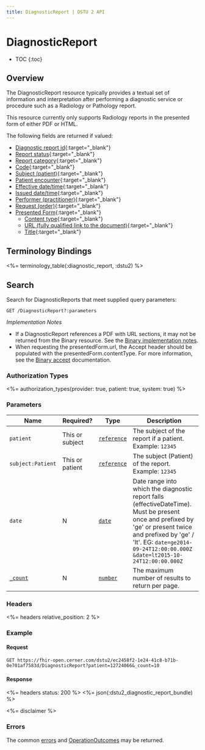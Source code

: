 ```yaml
---
title: DiagnosticReport | DSTU 2 API
---
```


# DiagnosticReport

* TOC
{:toc}

## Overview

The DiagnosticReport resource typically provides a textual set of information and interpretation after performing a
diagnostic service or procedure such as a Radiology or Pathology report.

This resource currently only supports Radiology reports in the presented form of either PDF or HTML.

The following fields are returned if valued:

* [Diagnostic report id](http://hl7.org/fhir/dstu2/resource-definitions.html#Resource.id){:target="_blank"}
* [Report status](http://hl7.org/fhir/DSTU2/diagnosticreport-definitions.html#DiagnosticReport.status){:target="_blank"}
* [Report category](http://hl7.org/fhir/DSTU2/diagnosticreport-definitions.html#DiagnosticReport.category){:target="_blank"}
* [Code](http://hl7.org/fhir/DSTU2/diagnosticreport-definitions.html#DiagnosticReport.code){:target="_blank"}
* [Subject (patient)](http://hl7.org/fhir/DSTU2/diagnosticreport-definitions.html#DiagnosticReport.subject){:target="_blank"}
* [Patient encounter](http://hl7.org/fhir/DSTU2/diagnosticreport-definitions.html#DiagnosticReport.encounter){:target="_blank"}
* [Effective date/time](http://hl7.org/fhir/DSTU2/diagnosticreport-definitions.html#DiagnosticReport.effective_x_){:target="_blank"}
* [Issued date/time](http://hl7.org/fhir/DSTU2/diagnosticreport-definitions.html#DiagnosticReport.issued){:target="_blank"}
* [Performer (practitioner)](http://hl7.org/fhir/DSTU2/diagnosticreport-definitions.html#DiagnosticReport.performer){:target="_blank"}
* [Request (order)](http://hl7.org/fhir/DSTU2/diagnosticreport-definitions.html#DiagnosticReport.request){:target="_blank"}
* [Presented Form](http://hl7.org/fhir/DSTU2/diagnosticreport-definitions.html#DiagnosticReport.presentedForm){:target="_blank"}
  * [Content type](http://hl7.org/fhir/DSTU2/datatypes-definitions.html#Attachment.contentType){:target="_blank"}
  * [URL (fully qualified link to the document)](http://hl7.org/fhir/DSTU2/datatypes-definitions.html#Attachment.url){:target="_blank"}
  * [Title](http://hl7.org/fhir/DSTU2/datatypes-definitions.html#Attachment.title){:target="_blank"}

## Terminology Bindings

<%= terminology_table(:diagnostic_report, :dstu2) %>

## Search

Search for DiagnosticReports that meet supplied query parameters:

    GET /DiagnosticReport?:parameters

_Implementation Notes_

* If a DiagnosticReport references a PDF with URL sections, it may not be returned from the Binary resource. See the
[Binary implementation notes].
* When requesting the presentedForm.url, the Accept header should be populated with the presentedForm.contentType. For more
information, see the [Binary accept] documentation.

### Authorization Types

<%= authorization_types(provider: true, patient: true, system: true) %>

### Parameters

  Name             | Required?       | Type          | Description
-------------------|-----------------|---------------|-----------------------------------------------------------------------------------------------------------------------------------------------------------------------------------------------------------------------------------------
 `patient`         | This or subject | [`reference`] | The subject of the report if a patient. Example: `12345`
 `subject:Patient` | This or patient | [`reference`] | The subject (Patient) of the report. Example: `12345`
 `date`            | N               | [`date`]      | Date range into which the diagnostic report falls (effectiveDateTime). Must be present once and prefixed by 'ge' or present twice and prefixed by 'ge' / 'lt'. EG: `date=ge2014-09-24T12:00:00.000Z` `&date=lt2015-10-24T12:00:00.000Z`
 [`_count`]        | N               | [`number`]    | The maximum number of results to return per page.

### Headers

 <%= headers relative_position: 2 %>

### Example

#### Request

    GET https://fhir-open.cerner.com/dstu2/ec2458f2-1e24-41c8-b71b-0e701af7583d/DiagnosticReport?patient=12724066&_count=10

#### Response

<%= headers status: 200 %>
<%= json(:dstu2_diagnostic_report_bundle) %>

<%= disclaimer %>

### Errors

The common [errors] and [OperationOutcomes] may be returned.

[`reference`]: http://hl7.org/fhir/dstu2/search.html#reference
[`date`]: http://hl7.org/fhir/dstu2/search.html#date
[`_count`]: http://hl7.org/fhir/dstu2/search.html#count
[`number`]: http://hl7.org/fhir/dstu2/search.html#number
[errors]: ../../#client-errors
[OperationOutcomes]: ../../#operation-outcomes
[Binary accept]: ../../infrastructure/binary/#headers
[Binary implementation notes]: ../../infrastructure/binary/#retrieve-by-id
